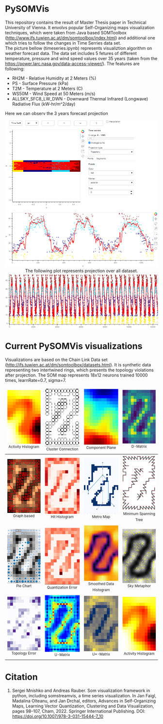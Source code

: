 # PySOMVis

This repository contains the result of Master Thesis paper in Technical University of Vienna. It envolvs popular Self-Organizing maps visualization techniques, which were taken from Java based SOMToolbox (http://www.ifs.tuwien.ac.at/dm/somtoolbox/index.html) and additional one which tries to follow the changes in Time Serries data set.<br>
The picture bellow (timeseries.ipynb) represents visualiztion algorithm on weather forecast data. The data set includes 5 fetures of different temperature, pressure and wind speed values over 35 years (taken from the https://power.larc.nasa.gov/data-access-viewer/). The features are following:
<ul>
  <li>RH2M - Relative Humidity at 2 Meters (%)</li>
  <li>PS - Surface Pressure (kPa)</li>
  <li>T2M - Temperature at 2 Meters (C)</li>
  <li>WS50M - Wind Speed at 50 Meters (m/s)</li>
  <li>ALLSKY_SFC8_LW_DWN - Downward Thermal Infrared (Longwave) Radiative Flux (kW-hr/m^2/day)</li>
  </ul>
 Here we can observ the 3 years forecast projection
<p align="center"><img src="PySOMVis/pics/SOM_TimeSerries.PNG" width=550/>
</br>The following plot represents projection over all dataset.</br>
<img src="PySOMVis/pics/35years_Taxis.png" width=550/></p>
 
 # Current PySOMVis visualizations 
Visualizations are based on the Chain Link Data set (http://ifs.tuwien.ac.at/dm/somtoolbox/datasets.html). It is synthetic data representing two intertwined rings, which presents the topology violations after projection. The SOM map represents 18x12 neurons trained 10000 times, learnRate=0.7, sigma=7.
<table>
<thead>
  <tr>
    <td><img src="PySOMVis/pics/git/activhist.png" width=150/></br><center><sup>Activity Histogram</sup></center></td>
    <td ><img src="PySOMVis/pics/git/clustercon.png" width=150/></br><center><sup>Cluster Connection</sup></center></td>
    <td ><img src="PySOMVis/pics/git/compplane.png" width=150/></br><center><sup>Component Plane</sup></center></td>
    <td ><img src="PySOMVis/pics/git/dmatrix.png" width=150/></br><center><sup>D-Matrix</sup></center></td>
  </tr>
</thead>
<tbody>
  <tr>
    <td ><img src="PySOMVis/pics/git/graphbased.png" width=150/></br><center><sup>Graph based</sup></center></td>
    <td ><img src="PySOMVis/pics/git/hithist.png" width=150/></br><center><sup>Hit Histogram</sup></center></td>
    <td ><img src="PySOMVis/pics/git/metromap.png" width=150/></br><center><sup>Metro Map</sup></center></td>
    <td ><img src="PySOMVis/pics/git/minimspantree.png" width=150/></br><center><sup>Minimum Spanning Tree</sup></center></td>
  </tr>
  <tr>
    <td ><img src="PySOMVis/pics/git/piechart.png" width=150/></br><center><sup>Pie Chart</sup></center></td>
    <td ><img src="PySOMVis/pics/git/qerror.png" width=150/></br><center><sup>Quantization Error</sup></center></td>
    <td ><img src="PySOMVis/pics/git/sdh.png" width=150/></br><center><sup>Smoothed Data Histogram</sup></center></td>
    <td ><img src="PySOMVis/pics/git/skymeth.png" width=150/></br><center><sup>Sky Metaphor</sup></center></td>
  </tr>
  <tr>
    <td ><img src="PySOMVis/pics/git/toperror.png" width=150/></br><center><sup>Topology Error</sup></center></td>
    <td ><img src="PySOMVis/pics/git/Umatrix.png" width=150/></br><center><sup>U-Matrix</sup></center></td>
    <td ><img src="PySOMVis/pics/git/Ustarmatrix.png" width=150/></br><center><sup>U*-Matrix</sup></center></td>
    <td ><img src="PySOMVis/pics/git/activhist.png" width=150/></br><center><sup>Activity Histogram</sup></center></td>
  </tr>
</tbody>
</table>

 # Citation
1. Sergei Mnishko and Andreas Rauber. Som visualization framework in python, including somstreamvis, a time series visualization. In Jan Faigl, Madalina Olteanu, and Jan Drchal, editors, Advances in Self-Organizing Maps, Learning Vector Quantization, Clustering and Data Visualization, pages 98–107, Cham, 2022. Springer International Publishing. DOI: https://doi.org/10.1007/978-3-031-15444-7_10
